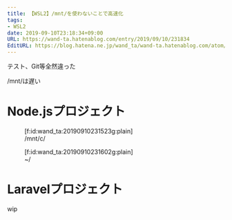 ```yaml
---
title: 【WSL2】/mnt/を使わないことで高速化
tags:
- WSL2
date: 2019-09-10T23:18:34+09:00
URL: https://wand-ta.hatenablog.com/entry/2019/09/10/231834
EditURL: https://blog.hatena.ne.jp/wand_ta/wand-ta.hatenablog.com/atom/entry/26006613428865225
---
```


テスト、Git等全然違った

/mnt/は遅い

# Node.jsプロジェクト

<figure class="figure-image figure-image-fotolife" title="/mnt/c/">[f:id:wand_ta:20190910231523g:plain]<figcaption>/mnt/c/</figcaption></figure>

<figure class="figure-image figure-image-fotolife" title="~/">[f:id:wand_ta:20190910231602g:plain]<figcaption>~/</figcaption></figure>

# Laravelプロジェクト

wip
